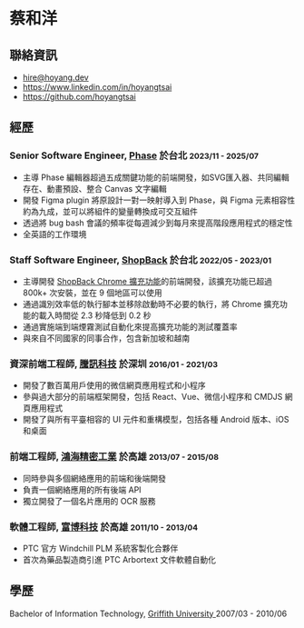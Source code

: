 # 蔡和洋

## 聯絡資訊

<ul class="list-unstyled">
  <li>
  <i class="fas fa-envelope-square fa-lg"></i> <a href="mailto:hire@hoyang.dev">hire@hoyang.dev</a>
  </li>
  <li>
  <i class="fab fa-linkedin fa-lg"></i> <a href="https://www.linkedin.com/in/hoyangtsai" target="_blank">https://www.linkedin.com/in/hoyangtsai</a>
  </li>
  <li class="print-hide">
  <i class="fab fa-github-square fa-lg"></i> <a href="https://github.com/hoyangtsai" target="_blank">https://github.com/hoyangtsai</a>
  </li>
</ul>

## 經歷

### Senior Software Engineer, <a href="https://www.phase.com/" target="_blank">Phase</a> 於台北 <small><time class="term">2023/11 - 2025/07</time></small>

- 主導 Phase 編輯器超過五成關鍵功能的前端開發，如SVG匯入器、共同編輯存在、動畫預設、整合 Canvas 文字編輯
- 開發 Figma plugin 將原設計一對一映射導入到 Phase，與 Figma 元素相容性約為九成，並可以將組件的變量轉換成可交互組件
- 透過將 bug bash 會議的頻率從每週減少到每月來提高階段應用程式的穩定性
- 全英語的工作環境

### Staff Software Engineer, <a href="https://corporate.shopback.com" target="_blank">ShopBack</a> 於台北 <small><time class="term">2022/05 - 2023/01</time></small>
  
- 主導開發 [ShopBack Chrome 擴充功能](https://chrome.google.com/webstore/detail/shopback-button-cashback/djjjmdgomejlopjnccoejdhgjmiappap)的前端開發，該擴充功能已超過 800k+ 次安裝，並在 9 個地區可以使用
- 通過識別效率低的執行腳本並移除啟動時不必要的執行，將 Chrome 擴充功能的載入時間從 2.3 秒降低到 0.2 秒
- 通過實施端到端煙霧測試自動化來提高擴充功能的測試覆蓋率
- 與來自不同國家的同事合作，包含新加坡和越南

### 資深前端工程師, <a href="https://www.tencent.com" target="_blank">騰訊科技</a> 於深圳 <small><time class="term">2016/01 - 2021/03</time></small>

- 開發了數百萬用戶使用的微信網頁應用程式和小程序
- 參與過大部分的前端框架開發，包括 React、Vue、微信小程序和 CMDJS 網頁應用程式
- 開發了與所有平臺相容的 UI 元件和重構模型，包括各種 Android 版本、iOS 和桌面

### 前端工程師, <a href="https://www.foxconn.com" target="_blank">鴻海精密工業</a> 於高雄 <small><time class="term">2013/07 - 2015/08</time></small>

- 同時參與多個網絡應用的前端和後端開發
- 負責一個網絡應用的所有後端 API
- 獨立開發了一個名片應用的 OCR 服務

### 軟體工程師, <a href="http://www.hismax.com.tw" target="_blank">富博科技</a> 於高雄 <small><time class="term">2011/10 - 2013/04</time></small>

- PTC 官方 Windchill PLM 系統客製化合夥伴
- 首次為藥品製造商引進 PTC Arbortext 文件軟體自動化

## 學歷

<i class="fas fa-graduation-cap fa-log"></i> Bachelor of Information Technology, <a href="https://www.griffith.edu.au" target="_blank">Griffith University </a> <time class="term">2007/03 - 2010/06</time>

